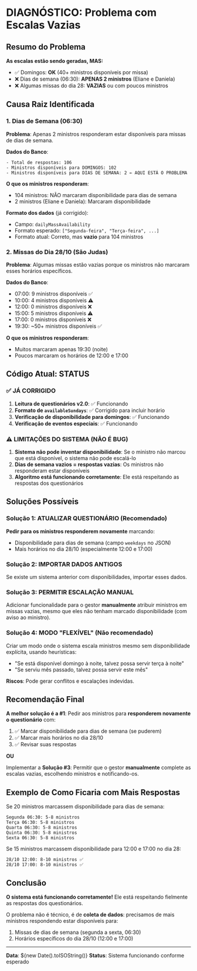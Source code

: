 # DIAGNÓSTICO: Problema com Escalas Vazias

## Resumo do Problema

**As escalas estão sendo geradas, MAS:**
- ✅ Domingos: **OK** (40+ ministros disponíveis por missa)
- ❌ Dias de semana (06:30): **APENAS 2 ministros** (Eliane e Daniela)
- ❌ Algumas missas do dia 28: **VAZIAS** ou com poucos ministros

## Causa Raiz Identificada

### 1. Dias de Semana (06:30)

**Problema**: Apenas 2 ministros responderam estar disponíveis para missas de dias de semana.

**Dados do Banco**:
```
- Total de respostas: 106
- Ministros disponíveis para DOMINGOS: 102
- Ministros disponíveis para DIAS DE SEMANA: 2 ← AQUI ESTÁ O PROBLEMA
```

**O que os ministros responderam**:
- 104 ministros: NÃO marcaram disponibilidade para dias de semana
- 2 ministros (Eliane e Daniela): Marcaram disponibilidade

**Formato dos dados** (já corrigido):
- Campo: `dailyMassAvailability`
- Formato esperado: `["Segunda-feira", "Terça-feira", ...]`
- Formato atual: Correto, mas **vazio** para 104 ministros

### 2. Missas do Dia 28/10 (São Judas)

**Problema**: Algumas missas estão vazias porque os ministros não marcaram esses horários específicos.

**Dados do Banco**:
- 07:00: 9 ministros disponíveis ✅
- 10:00: 4 ministros disponíveis ⚠️
- 12:00: 0 ministros disponíveis ❌
- 15:00: 5 ministros disponíveis ⚠️
- 17:00: 0 ministros disponíveis ❌
- 19:30: ~50+ ministros disponíveis ✅

**O que os ministros responderam**:
- Muitos marcaram apenas 19:30 (noite)
- Poucos marcaram os horários de 12:00 e 17:00

## Código Atual: STATUS

### ✅ JÁ CORRIGIDO

1. **Leitura de questionários v2.0**: ✅ Funcionando
2. **Formato de `availableSundays`**: ✅ Corrigido para incluir horário
3. **Verificação de disponibilidade para domingos**: ✅ Funcionando
4. **Verificação de eventos especiais**: ✅ Funcionando

### ⚠️ LIMITAÇÕES DO SISTEMA (NÃO É BUG)

1. **Sistema não pode inventar disponibilidade**: Se o ministro não marcou que está disponível, o sistema não pode escalá-lo
2. **Dias de semana vazios = respostas vazias**: Os ministros não responderam estar disponíveis
3. **Algoritmo está funcionando corretamente**: Ele está respeitando as respostas dos questionários

## Soluções Possíveis

### Solução 1: ATUALIZAR QUESTIONÁRIO (Recomendado)

**Pedir para os ministros responderem novamente** marcando:
- Disponibilidade para dias de semana (campo `weekdays` no JSON)
- Mais horários no dia 28/10 (especialmente 12:00 e 17:00)

### Solução 2: IMPORTAR DADOS ANTIGOS

Se existe um sistema anterior com disponibilidades, importar esses dados.

### Solução 3: PERMITIR ESCALAÇÃO MANUAL

Adicionar funcionalidade para o gestor **manualmente** atribuir ministros em missas vazias, mesmo que eles não tenham marcado disponibilidade (com aviso ao ministro).

### Solução 4: MODO "FLEXÍVEL" (Não recomendado)

Criar um modo onde o sistema escala ministros mesmo sem disponibilidade explícita, usando heurísticas:
- "Se está disponível domingo à noite, talvez possa servir terça à noite"
- "Se serviu mês passado, talvez possa servir este mês"

**Riscos**: Pode gerar conflitos e escalações indevidas.

## Recomendação Final

**A melhor solução é a #1**: Pedir aos ministros para **responderem novamente o questionário** com:

1. ✅ Marcar disponibilidade para dias de semana (se puderem)
2. ✅ Marcar mais horários no dia 28/10
3. ✅ Revisar suas respostas

**OU**

Implementar a **Solução #3**: Permitir que o gestor **manualmente** complete as escalas vazias, escolhendo ministros e notificando-os.

## Exemplo de Como Ficaria com Mais Respostas

Se 20 ministros marcassem disponibilidade para dias de semana:
```
Segunda 06:30: 5-8 ministros
Terça 06:30: 5-8 ministros
Quarta 06:30: 5-8 ministros
Quinta 06:30: 5-8 ministros
Sexta 06:30: 5-8 ministros
```

Se 15 ministros marcassem disponibilidade para 12:00 e 17:00 no dia 28:
```
28/10 12:00: 8-10 ministros ✅
28/10 17:00: 8-10 ministros ✅
```

## Conclusão

**O sistema está funcionando corretamente!** Ele está respeitando fielmente as respostas dos questionários.

O problema não é técnico, é de **coleta de dados**: precisamos de mais ministros respondendo estar disponíveis para:
1. Missas de dias de semana (segunda a sexta, 06:30)
2. Horários específicos do dia 28/10 (12:00 e 17:00)

---

**Data**: ${new Date().toISOString()}
**Status**: Sistema funcionando conforme esperado
